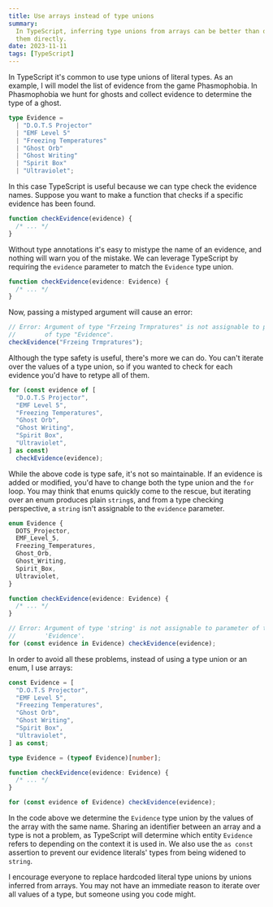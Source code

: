 ```yaml
---
title: Use arrays instead of type unions
summary:
  In TypeScript, inferring type unions from arrays can be better than defining
  them directly.
date: 2023-11-11
tags: [TypeScript]
---
```


In TypeScript it's common to use type unions of literal types. As an example, I
will model the list of evidence from the game Phasmophobia. In Phasmophobia we
hunt for ghosts and collect evidence to determine the type of a ghost.

```ts
type Evidence =
  | "D.O.T.S Projector"
  | "EMF Level 5"
  | "Freezing Temperatures"
  | "Ghost Orb"
  | "Ghost Writing"
  | "Spirit Box"
  | "Ultraviolet";
```

In this case TypeScript is useful because we can type check the evidence names.
Suppose you want to make a function that checks if a specific evidence has been
found.

```ts
function checkEvidence(evidence) {
  /* ... */
}
```

Without type annotations it's easy to mistype the name of an evidence, and
nothing will warn you of the mistake. We can leverage TypeScript by requiring
the `evidence` parameter to match the `Evidence` type union.

```ts
function checkEvidence(evidence: Evidence) {
  /* ... */
}
```

Now, passing a mistyped argument will cause an error:

```ts
// Error: Argument of type "Frzeing Trmpratures" is not assignable to parameter
//        of type "Evidence".
checkEvidence("Frzeing Trmpratures");
```

Although the type safety is useful, there's more we can do. You can't iterate
over the values of a type union, so if you wanted to check for each evidence
you'd have to retype all of them.

```ts
for (const evidence of [
  "D.O.T.S Projector",
  "EMF Level 5",
  "Freezing Temperatures",
  "Ghost Orb",
  "Ghost Writing",
  "Spirit Box",
  "Ultraviolet",
] as const)
  checkEvidence(evidence);
```

While the above code is type safe, it's not so maintainable. If an evidence is
added or modified, you'd have to change both the type union and the `for` loop.
You may think that enums quickly come to the rescue, but iterating over an enum
produces plain `string`s, and from a type checking perspective, a `string` isn't
assignable to the `evidence` parameter.

```ts
enum Evidence {
  DOTS_Projector,
  EMF_Level_5,
  Freezing_Temperatures,
  Ghost_Orb,
  Ghost_Writing,
  Spirit_Box,
  Ultraviolet,
}

function checkEvidence(evidence: Evidence) {
  /* ... */
}

// Error: Argument of type 'string' is not assignable to parameter of type
//        'Evidence'.
for (const evidence in Evidence) checkEvidence(evidence);
```

In order to avoid all these problems, instead of using a type union or an enum,
I use arrays:

```ts
const Evidence = [
  "D.O.T.S Projector",
  "EMF Level 5",
  "Freezing Temperatures",
  "Ghost Orb",
  "Ghost Writing",
  "Spirit Box",
  "Ultraviolet",
] as const;

type Evidence = (typeof Evidence)[number];

function checkEvidence(evidence: Evidence) {
  /* ... */
}

for (const evidence of Evidence) checkEvidence(evidence);
```

In the code above we determine the `Evidence` type union by the values of the
array with the same name. Sharing an identifier between an array and a type is
not a problem, as TypeScript will determine which entity `Evidence` refers to
depending on the context it is used in. We also use the `as const` assertion to
prevent our evidence literals' types from being widened to `string`.

I encourage everyone to replace hardcoded literal type unions by unions inferred
from arrays. You may not have an immediate reason to iterate over all values of
a type, but someone using you code might.
